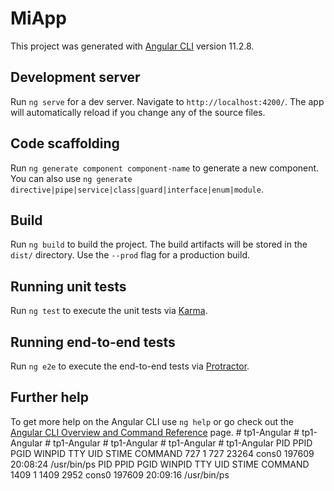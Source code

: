 # MiApp

This project was generated with [Angular CLI](https://github.com/angular/angular-cli) version 11.2.8.

## Development server

Run `ng serve` for a dev server. Navigate to `http://localhost:4200/`. The app will automatically reload if you change any of the source files.

## Code scaffolding

Run `ng generate component component-name` to generate a new component. You can also use `ng generate directive|pipe|service|class|guard|interface|enum|module`.

## Build

Run `ng build` to build the project. The build artifacts will be stored in the `dist/` directory. Use the `--prod` flag for a production build.

## Running unit tests

Run `ng test` to execute the unit tests via [Karma](https://karma-runner.github.io).

## Running end-to-end tests

Run `ng e2e` to execute the end-to-end tests via [Protractor](http://www.protractortest.org/).

## Further help

To get more help on the Angular CLI use `ng help` or go check out the [Angular CLI Overview and Command Reference](https://angular.io/cli) page.
#   t p 1 - A n g u l a r  
 #   t p 1 - A n g u l a r  
 #   t p 1 - A n g u l a r  
 #   t p 1 - A n g u l a r  
 #   t p 1 - A n g u l a r  
 #   t p 1 - A n g u l a r  
       PID    PPID    PGID     WINPID   TTY         UID    STIME COMMAND
      727       1     727      23264  cons0     197609 20:08:24 /usr/bin/ps
      PID    PPID    PGID     WINPID   TTY         UID    STIME COMMAND
     1409       1    1409       2952  cons0     197609 20:09:16 /usr/bin/ps
